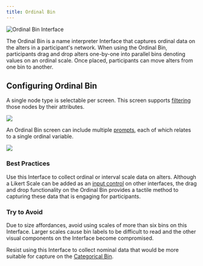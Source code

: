 ```yaml
---
title: Ordinal Bin
---
```


<InterfaceSummary>

![Ordinal Bin Interface](/assets/img/interface-documentation/ordinal-bin/example.png)

<InterfaceMeta type="Name Interpreter" creates="Ordinal attribute data on a single node type" usesprompts="true">

</InterfaceMeta>

</InterfaceSummary>

The Ordinal Bin is a name interpreter Interface that captures ordinal data on the alters in a participant's network. When using the Ordinal Bin, participants drag and drop alters one-by-one into parallel bins denoting values on an ordinal scale. Once placed, participants can move alters from one bin to another.

## Configuring Ordinal Bin

A single node type is selectable per screen. This screen supports [filtering](../key-concepts/network-filtering) those nodes by their attributes.

![](/assets/img/interface-documentation/ordinal-bin/architect_1.png)

An Ordinal Bin screen can include multiple [prompts](/en/desktop/key-concepts/prompts), each of which relates to a single ordinal variable.

![](/assets/img/interface-documentation/ordinal-bin/architect_2.png)

### Best Practices

<GoodPractice>

Use this Interface to collect ordinal or interval scale data on alters. Although a Likert Scale can be added as an [input control](../key-concepts/input-controls/) on other interfaces, the drag and drop functionality on the Ordinal Bin provides a tactile method to capturing these data that is engaging for participants.

</GoodPractice>

### Try to Avoid

<BadPractice>

Due to size affordances, avoid using scales of more than six bins on this Interface. Larger scales cause bin labels to be difficult to read and the other visual components on the Interface become compromised.

</BadPractice>

<BadPractice>

Resist using this Interface to collect nominal data that would be more suitable for capture on the [Categorical Bin](../interface-documentation/categorical-bin/).

</BadPractice>
